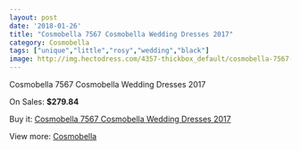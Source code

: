 ```yaml
---
layout: post
date: '2018-01-26'
title: "Cosmobella 7567 Cosmobella Wedding Dresses 2017"
category: Cosmobella
tags: ["unique","little","rosy","wedding","black"]
image: http://img.hectodress.com/4357-thickbox_default/cosmobella-7567-cosmobella-wedding-dresses-2013.jpg
---
```

Cosmobella 7567 Cosmobella Wedding Dresses 2017

On Sales: **$279.84**
<a href="https://www.hectodress.com/cosmobella/2259-cosmobella-7567-cosmobella-wedding-dresses-2013.html"><amp-img layout="responsive" width="600" height="600" src="//img.hectodress.com/4357-thickbox_default/cosmobella-7567-cosmobella-wedding-dresses-2013.jpg" alt="Cosmobella 7567 Cosmobella Wedding Dresses 2017 0" /></a>
<a href="https://www.hectodress.com/cosmobella/2259-cosmobella-7567-cosmobella-wedding-dresses-2013.html"><amp-img layout="responsive" width="600" height="600" src="//img.hectodress.com/4361-thickbox_default/cosmobella-7567-cosmobella-wedding-dresses-2013.jpg" alt="Cosmobella 7567 Cosmobella Wedding Dresses 2017 1" /></a>
<a href="https://www.hectodress.com/cosmobella/2259-cosmobella-7567-cosmobella-wedding-dresses-2013.html"><amp-img layout="responsive" width="600" height="600" src="//img.hectodress.com/4360-thickbox_default/cosmobella-7567-cosmobella-wedding-dresses-2013.jpg" alt="Cosmobella 7567 Cosmobella Wedding Dresses 2017 2" /></a>
<a href="https://www.hectodress.com/cosmobella/2259-cosmobella-7567-cosmobella-wedding-dresses-2013.html"><amp-img layout="responsive" width="600" height="600" src="//img.hectodress.com/4359-thickbox_default/cosmobella-7567-cosmobella-wedding-dresses-2013.jpg" alt="Cosmobella 7567 Cosmobella Wedding Dresses 2017 3" /></a>
<a href="https://www.hectodress.com/cosmobella/2259-cosmobella-7567-cosmobella-wedding-dresses-2013.html"><amp-img layout="responsive" width="600" height="600" src="//img.hectodress.com/4358-thickbox_default/cosmobella-7567-cosmobella-wedding-dresses-2013.jpg" alt="Cosmobella 7567 Cosmobella Wedding Dresses 2017 4" /></a>

Buy it: [Cosmobella 7567 Cosmobella Wedding Dresses 2017](https://www.hectodress.com/cosmobella/2259-cosmobella-7567-cosmobella-wedding-dresses-2013.html "Cosmobella 7567 Cosmobella Wedding Dresses 2017")

View more: [Cosmobella](https://www.hectodress.com/38-cosmobella "Cosmobella")